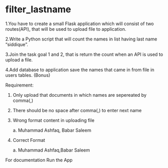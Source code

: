 # filter_lastname

1.You have to create a small Flask application which will consist of two routes(API), that will
be used to upload file to application.

2.Write a Python script that will count the names in list having last name “siddique”.

3.Join the task goal 1 and 2, that is return the count when an API is used to upload a file.

4.Add database to application save the names that came in from file in users tables. (Bonus)


Requirement:

1. Only upload that documents in which names are sepereated by comma(,)

2. There should be no space after comma(,) to enter next name 

3. Wrong format content in uploading file
    
    a. Muhammad Ashfaq,  Babar Saleem

4. Correct Format
    
    a. Muhammad Ashfaq,Babar Saleem




For documentation Run the App 
